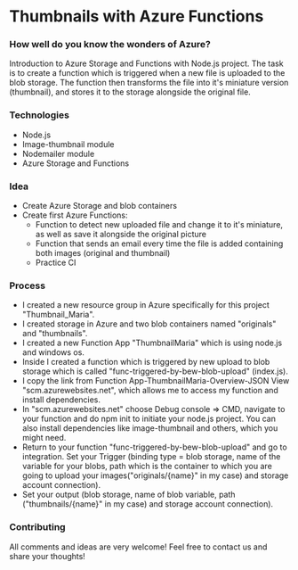 # Thumbnails with Azure Functions 
### How well do you know the wonders of Azure? 
Introduction to Azure Storage and Functions with Node.js project. The task is to create a function which is triggered when a new file is uploaded to the blob storage. The function then transforms the file into it's miniature version (thumbnail), and stores it to the storage alongside the original file.
### Technologies 
- Node.js
- Image-thumbnail module
- Nodemailer module
- Azure Storage and Functions
### Idea
- Create Azure Storage and blob containers
- Create first Azure Functions:
	- Function to detect new uploaded file and change it to it's miniature, as well as save it alongside the original picture
	- Function that sends an email every time the file is added containing both images (original and thumbnail)
	- Practice CI

### Process
- I created a new resource group in Azure specifically for this project "Thumbnail_Maria".
- I created storage in Azure and two blob containers named "originals" and "thumbnails".
- I created a new Function App "ThumbnailMaria" which is using node.js and windows os.
- Inside I created a function which is triggered by new upload to blob storage which is called "func-triggered-by-bew-blob-upload" (index.js). 
- I copy the link from Function App-ThumbnailMaria-Overview-JSON View "<nameOfYourFunction>scm.azurewebsites.net", which allows me to access my function and install dependencies.
- In "<nameOfYourFunction>scm.azurewebsites.net" choose Debug console => CMD, navigate to your function and do npm init to initiate your node.js project. You can also install dependencies like image-thumbnail and others, which you might need.
- Return to your function "func-triggered-by-bew-blob-upload" and go to integration. Set your Trigger (binding type = blob storage, name of the variable for your blobs, path which is the container to which you are going to upload your images("originals/{name}" in my case) and storage account connection).
- Set your output (blob storage, name of blob variable, path ("thumbnails/{name}" in my case) and storage account connection).


### Contributing
All comments and ideas are very welcome! Feel free to contact us and share your thoughts! 


